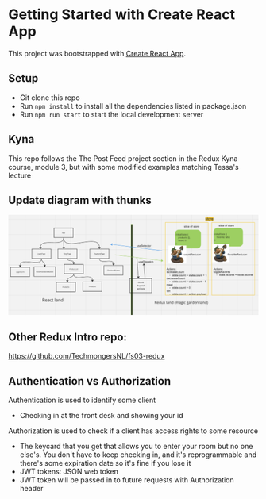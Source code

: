 # Getting Started with Create React App

This project was bootstrapped with [Create React App](https://github.com/facebook/create-react-app).

## Setup
- Git clone this repo
- Run `npm install` to install all the dependencies listed in package.json
- Run `npm run start` to start the local development server

## Kyna
This repo follows the The Post Feed project section in the Redux Kyna course, module 3, but with some modified examples matching Tessa's lecture

## Update diagram with thunks
![Thunks diagram](thunks.png)

## Other Redux Intro repo:
https://github.com/TechmongersNL/fs03-redux

## Authentication vs Authorization
Authentication is used to identify some client
- Checking in at the front desk and showing your id

Authorization is used to check if a client has access rights to some resource 
- The keycard that you get that allows you to enter your room but no one else's. You don't have to keep checking in, and it's reprogrammable and there's some expiration date so it's fine if you lose it
- JWT tokens: JSON web token
- JWT token will be passed in to future requests with Authorization header
